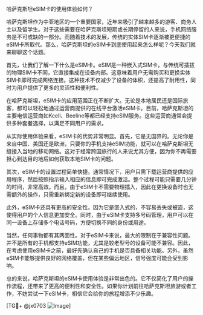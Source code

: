 哈萨克斯坦eSIM卡的使用体验如何？

哈萨克斯坦作为中亚地区的一个重要国家，近年来吸引了越来越多的游客、商务人士以及留学生。对于这些需要在哈萨克斯坦短期或长期停留的人来说，手机网络服务是不可或缺的一部分。而随着技术的发展，传统的实体SIM卡逐渐被更便捷的eSIM卡所取代。那么，哈萨克斯坦的eSIM卡到底使用起来怎么样呢？今天我们就来聊聊这个话题。

首先，让我们了解一下什么是eSIM卡。eSIM是一种嵌入式SIM卡，与传统可插拔的物理SIM卡不同，它直接集成在设备内部。这意味着用户无需购买和更换实体SIM卡即可完成网络连接。这种技术不仅减少了设备的体积，还提高了耐用性，同时为用户提供了更多的灵活性和便利性。

在哈萨克斯坦，eSIM卡的应用范围正在不断扩大。无论是本地居民还是国际旅客，都可以轻松地通过运营商提供的在线平台激活eSIM卡。目前，哈萨克斯坦的主要电信运营商如Kcell、Beeline等都已经支持eSIM服务。这些运营商通常会提供多种套餐选择，以满足不同用户的需求。

从实际使用体验来看，eSIM卡的优势非常明显。首先，它是无国界的。无论你是来自中国、美国还是欧洲，只要你的手机支持eSIM功能，就可以在哈萨克斯坦无缝接入当地的移动网络。这对于经常跨国旅行的人来说尤其方便，因为你不再需要担心到达目的地后如何获取本地SIM卡的问题。

其次，eSIM卡的设置过程简单快捷。通常情况下，用户只需下载运营商提供的应用程序，然后按照指示输入相应的信息即可完成激活。整个过程可能只需要几分钟的时间，非常高效。而且，由于eSIM卡不需要物理插入，因此在更换设备时也无需额外的操作，只需重新绑定新的设备即可继续使用。

此外，eSIM卡还具有更高的安全性。因为它是嵌入式的，不容易丢失或被盗，这使得用户的个人信息更加安全。同时，由于eSIM卡支持多号码管理，用户可以在同一设备上存储多个电话号码，方便切换不同的身份或用途。

当然，任何事物都有其两面性。对于eSIM卡来说，最大的限制在于兼容性问题。并不是所有的手机都支持eSIM功能，尤其是较老型号的设备可能不兼容。因此，在考虑使用eSIM卡之前，最好先确认自己的手机是否具备相关功能。另外，虽然eSIM卡能够提供良好的网络覆盖，但在某些偏远地区，信号强度可能会受到影响。

总的来说，哈萨克斯坦的eSIM卡使用体验是非常出色的。它不仅简化了用户的操作流程，还带来了更高的便利性和安全性。如果你计划前往哈萨克斯坦旅游或者工作，不妨尝试一下eSIM卡，相信它会给你的旅程增添不少乐趣。

[TG💪+ @jx0703 ![Image](https://github.com/user-attachments/assets/dbca1d08-cadb-493c-b0ec-ad6f7a83f270)]